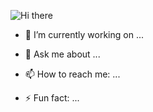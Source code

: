
![Hi there](https://pbs.twimg.com/profile_banners/993207710337265664/1594573132/1080x360) 

- 🔭 I’m currently working on ...

- 💬 Ask me about ...

- 📫 How to reach me: ...

- ⚡ Fun fact: ...

<!--
**nbizzle23/nbizzle23** is a ✨ _special_ ✨ repository because its `README.md` (this file) appears on your GitHub profile.

Here are some ideas to get you started:

- 🔭 I’m currently working on ...
- 🌱 I’m currently learning ...
- 👯 I’m looking to collaborate on ...
- 🤔 I’m looking for help with ...
- 💬 Ask me about ...
- 📫 How to reach me: ...
- 😄 Pronouns: ...
- ⚡ Fun fact: ...
-->
